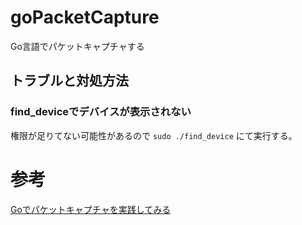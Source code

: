# goPacketCapture
Go言語でパケットキャプチャする


## トラブルと対処方法

### find_deviceでデバイスが表示されない

権限が足りてない可能性があるので
`sudo ./find_device`
にて実行する。

# 参考
[Goでパケットキャプチャを実践してみる](http://qiita.com/kkyouhei/items/846e74c6a9653b069e5f)
